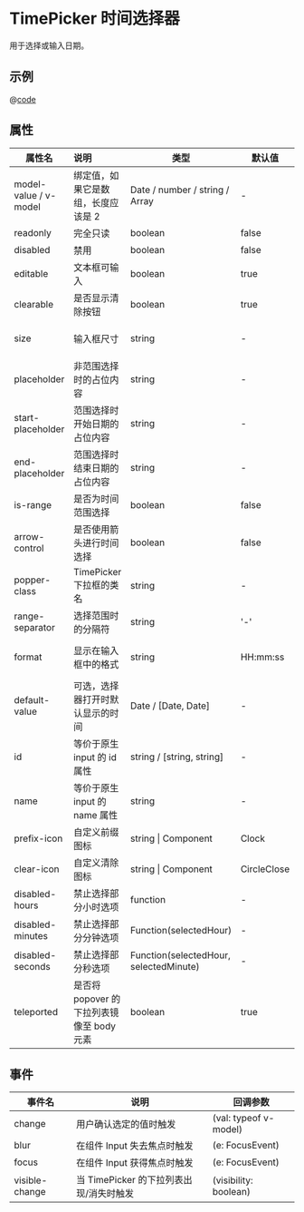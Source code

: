# TimePicker 时间选择器

用于选择或输入日期。

## 示例
<ContainerDemo>
<TimePickerDemo/>
</ContainerDemo>

@[code](@examples/TimePickerDemo.vue)

## 属性

| 属性名                | 说明                                      | 类型                                   | 默认值      | 可选值                                                       |
| --------------------- | :---------------------------------------- | -------------------------------------- | ----------- | ------------------------------------------------------------ |
| model-value / v-model | 绑定值，如果它是数组，长度应该是 2        | Date / number / string / Array         | -           | -                                                            |
| readonly              | 完全只读                                  | boolean                                | false       | -                                                            |
| disabled              | 禁用                                      | boolean                                | false       | -                                                            |
| editable              | 文本框可输入                              | boolean                                | true        | -                                                            |
| clearable             | 是否显示清除按钮                          | boolean                                | true        | -                                                            |
| size                  | 输入框尺寸                                | string                                 | -           | large / default / small                                      |
| placeholder           | 非范围选择时的占位内容                    | string                                 | -           | -                                                            |
| start-placeholder     | 范围选择时开始日期的占位内容              | string                                 | -           | -                                                            |
| end-placeholder       | 范围选择时结束日期的占位内容              | string                                 | -           | -                                                            |
| is-range              | 是否为时间范围选择                        | boolean                                | false       | -                                                            |
| arrow-control         | 是否使用箭头进行时间选择                  | boolean                                | false       | -                                                            |
| popper-class          | TimePicker 下拉框的类名                   | string                                 | -           | -                                                            |
| range-separator       | 选择范围时的分隔符                        | string                                 | '-'         | -                                                            |
| format                | 显示在输入框中的格式                      | string                                 | HH:mm:ss    | 请查看 [date formats](https://element-plus.org/en-US/component/date-picker.html#date-formats) |
| default-value         | 可选，选择器打开时默认显示的时间          | Date / [Date, Date]                    | -           | -                                                            |
| id                    | 等价于原生 input 的 id 属性               | string / [string, string]              | -           | -                                                            |
| name                  | 等价于原生 input 的  name 属性            | string                                 | -           | -                                                            |
| prefix-icon           | 自定义前缀图标                            | string \| Component                    | Clock       | -                                                            |
| clear-icon            | 自定义清除图标                            | string \| Component                    | CircleClose | -                                                            |
| disabled-hours        | 禁止选择部分小时选项                      | function                               | -           | -                                                            |
| disabled-minutes      | 禁止选择部分分钟选项                      | Function(selectedHour)                 | -           | -                                                            |
| disabled-seconds      | 禁止选择部分秒选项                        | Function(selectedHour, selectedMinute) | -           | -                                                            |
| teleported            | 是否将 popover 的下拉列表镜像至 body 元素 | boolean                                | true        | true / false                                                 |



## 事件

| 事件名         | 说明                                    | 回调参数              |
| -------------- | --------------------------------------- | --------------------- |
| change         | 用户确认选定的值时触发                  | (val: typeof v-model) |
| blur           | 在组件 Input 失去焦点时触发             | (e: FocusEvent)       |
| focus          | 在组件 Input 获得焦点时触发             | (e: FocusEvent)       |
| visible-change | 当 TimePicker 的下拉列表出现/消失时触发 | (visibility: boolean) |